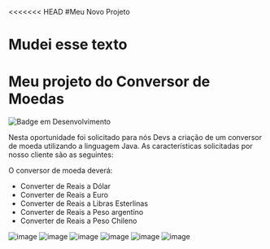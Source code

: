 <<<<<<< HEAD
#Meu Novo Projeto

Mudei esse texto
=======
<h1><upper>Meu projeto do Conversor de Moedas</upper></h1>

![Badge em Desenvolvimento](http://img.shields.io/static/v1?label=STATUS&message=EM%20DESENVOLVIMENTO&color=GREEN&style=for-the-badge)

Nesta oportunidade foi solicitado para nós Devs a criação de um conversor de moeda utilizando a linguagem Java. As características solicitadas por nosso cliente são as seguintes:

  O conversor de moeda deverá:
  - Converter de Reais a Dólar
  - Converter de Reais a Euro
  - Converter de Reais a Libras Esterlinas
  - Converter de Reais a Peso argentino
  - Converter de Reais a Peso Chileno

    
![image](https://github.com/joaopguima/Challenge-Conversor/assets/136766521/a1d46336-cf86-4a1e-ad06-fd7801c931dd)
![image](https://github.com/joaopguima/Challenge-Conversor/assets/136766521/d65009c4-043f-46d4-b7dd-7725fbe321e9)
![image](https://github.com/joaopguima/Challenge-Conversor/assets/136766521/792a66d9-a656-4150-a062-0d8f79251701)
![image](https://github.com/joaopguima/Challenge-Conversor/assets/136766521/aee6d336-b165-4253-876a-4e1b2a8ed758)
![image](https://github.com/joaopguima/Challenge-Conversor/assets/136766521/e4c7a044-8bbe-42ed-894b-49fc12c9065c)
![image](https://github.com/joaopguima/Challenge-Conversor/assets/136766521/8cb79b6d-0716-4322-b125-9edaadda3d29)



